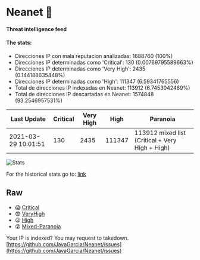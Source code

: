 # Neanet :hocho:
#### Threat intelligence feed
#### The stats:

- Direcciones IP con mala reputacion analizadas: 1688760 (100%)
- Direcciones IP determinadas como 'Critical':  130 (0.00769795589663%)
- Direcciones IP determinadas como 'Very High':  2435 (0.144188635448%)
- Direcciones IP determinadas como 'High':  111347 (6.59341765556)
- Total de direcciones IP indexadas en Neanet:  113912 (6.7453042469%)
- Total de direcciones IP descartadas en Neanet:  1574848 (93.2546957531%)

| Last Update | Critical | Very High | High | Paranoia |
| --- | --- | --- | --- | --- |
| 2021-03-29 10:01:51 | 130 | 2435 | 111347 | 113912 mixed list (Critical + Very High + High)|

![Stats](https://docs.google.com/spreadsheets/d/e/2PACX-1vSnaNMIXVabIpDJjufMlzH7poXnshF3mgd8Is1g9ytUEzVsP5my4Trn8f-xkoLLQ38xpL3HtmUexLo6/pubchart?oid=501124687&format=image)

For the historical stats go to: [link](/stats.csv)
## Raw
- :scream: [Critical](https://raw.githubusercontent.com/JavaGarcia/Neanet/master/blacklists/neanet_critical.txt)
- :fearful: [VeryHigh](https://raw.githubusercontent.com/JavaGarcia/Neanet/master/blacklists/neanet_veryHigh.txtt)
- :frowning: [High](https://raw.githubusercontent.com/JavaGarcia/Neanet/master/blacklists/neanet_high.txt)
- :dizzy_face: [Mixed-Paranoia](https://raw.githubusercontent.com/JavaGarcia/Neanet/master/blacklists/neanet_all.txt)


Your IP is indexed? You may request to takedown. [https://github.com/JavaGarcia/Neanet/issues](https://github.com/JavaGarcia/Neanet/issues)





















































































































































































































































































































































































































































































































































































































































































































































































































































































































































































































































































































































































































































































































































































































































































































































































































































































































































































































































































































































































































































































































































































































































































































































































































































































































































































































































































































































































































































































































































































































































































































































































































































































































































































































































































































































































































































































































































































































































































































































































































































































































































































































































































































































































































































































































































































































































































































































































































































































































































































































































































































































































































































































































































































































